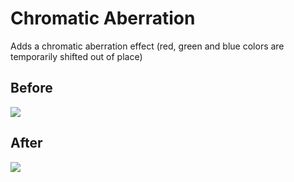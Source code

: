 # Chromatic Aberration
Adds a chromatic aberration effect (red, green and blue colors are temporarily shifted out of place)

## Before
![](/doc/original.png)

## After
![](/doc/chromatic_aberration.png)
